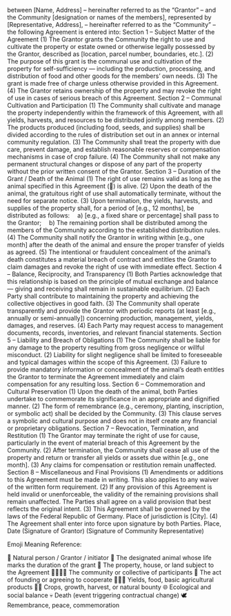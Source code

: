 between
[Name, Address] – hereinafter referred to as the “Grantor” –
and
the Community [designation or names of the members], represented by [Representative, Address], – hereinafter referred to as the “Community” –
the following Agreement is entered into:
Section 1 – Subject Matter of the Agreement
(1) The Grantor grants the Community the right to use and cultivate the property or estate owned or otherwise legally possessed by the Grantor, described as [location, parcel number, boundaries, etc.].
(2) The purpose of this grant is the communal use and cultivation of the property for self-sufficiency — including the production, processing, and distribution of food and other goods for the members’ own needs.
(3) The grant is made free of charge unless otherwise provided in this Agreement.
(4) The Grantor retains ownership of the property and may revoke the right of use in cases of serious breach of this Agreement.
Section 2 – Communal Cultivation and Participation
(1) The Community shall cultivate and manage the property independently within the framework of this Agreement, with all yields, harvests, and resources to be distributed jointly among members.
(2) The products produced (including food, seeds, and supplies) shall be divided according to the rules of distribution set out in an annex or internal community regulation.
(3) The Community shall treat the property with due care, prevent damage, and establish reasonable reserves or compensation mechanisms in case of crop failure.
(4) The Community shall not make any permanent structural changes or dispose of any part of the property without the prior written consent of the Grantor.
Section 3 – Duration of the Grant / Death of the Animal
(1) The right of use remains valid as long as the animal specified in this Agreement (🦙) is alive.
(2) Upon the death of the animal, the gratuitous right of use shall automatically terminate, without the need for separate notice.
(3) Upon termination, the yields, harvests, and supplies of the property shall, for a period of [e.g., 12 months], be distributed as follows:
 a) [e.g., a fixed share or percentage] shall pass to the Grantor;
 b) The remaining portion shall be distributed among the members of the Community according to the established distribution rules.
(4) The Community shall notify the Grantor in writing within [e.g., one month] after the death of the animal and ensure the proper transfer of yields as agreed.
(5) The intentional or fraudulent concealment of the animal’s death constitutes a material breach of contract and entitles the Grantor to claim damages and revoke the right of use with immediate effect.
Section 4 – Balance, Reciprocity, and Transparency
(1) Both Parties acknowledge that this relationship is based on the principle of mutual exchange and balance — giving and receiving shall remain in sustainable equilibrium.
(2) Each Party shall contribute to maintaining the property and achieving the collective objectives in good faith.
(3) The Community shall operate transparently and provide the Grantor with periodic reports (at least [e.g., annually or semi-annually]) concerning production, management, yields, damages, and reserves.
(4) Each Party may request access to management documents, records, inventories, and relevant financial statements.
Section 5 – Liability and Breach of Obligations
(1) The Community shall be liable for any damage to the property resulting from gross negligence or willful misconduct.
(2) Liability for slight negligence shall be limited to foreseeable and typical damages within the scope of this Agreement.
(3) Failure to provide mandatory information or concealment of the animal’s death entitles the Grantor to terminate the Agreement immediately and claim compensation for any resulting loss.
Section 6 – Commemoration and Cultural Preservation
(1) Upon the death of the animal, both Parties undertake to commemorate its significance in an appropriate and dignified manner.
(2) The form of remembrance (e.g., ceremony, planting, inscription, or symbolic act) shall be decided by the Community.
(3) This clause serves a symbolic and cultural purpose and does not in itself create any financial or proprietary obligations.
Section 7 – Revocation, Termination, and Restitution
(1) The Grantor may terminate the right of use for cause, particularly in the event of material breach of this Agreement by the Community.
(2) After termination, the Community shall cease all use of the property and return or transfer all yields or assets due within [e.g., one month].
(3) Any claims for compensation or restitution remain unaffected.
Section 8 – Miscellaneous and Final Provisions
(1) Amendments or additions to this Agreement must be made in writing. This also applies to any waiver of the written form requirement.
(2) If any provision of this Agreement is held invalid or unenforceable, the validity of the remaining provisions shall remain unaffected. The Parties shall agree on a valid provision that best reflects the original intent.
(3) This Agreement shall be governed by the laws of the Federal Republic of Germany. Place of jurisdiction is [City].
(4) The Agreement shall enter into force upon signature by both Parties.
Place, Date
(Signature of Grantor)
(Signature of Community Representative)


Emoji Meaning Reference:

👤
Natural person / Grantor / initiator
🦙
The designated animal whose life marks the duration of the grant
🏡
The property, house, or land subject to the Agreement
👨‍👩‍👧‍👦
The community or collective of participants
🤝
The act of founding or agreeing to cooperate
🥛🍞🥔
Yields, food, basic agricultural products
🌱🌾
Crops, growth, harvest, or natural bounty
🌐
Ecological and social balance
💀
Death (event triggering contractual change)
🕊️
Remembrance, peace, commemoration